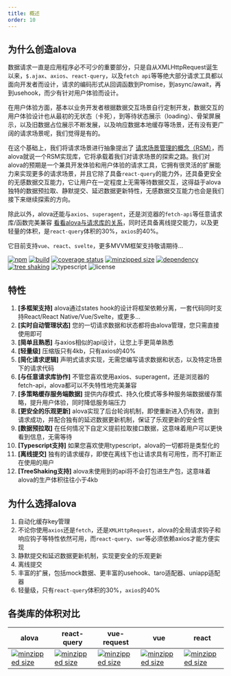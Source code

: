 ```yaml
---
title: 概述
order: 10
---
```


## 为什么创造alova
数据请求一直是应用程序必不可少的重要部分，只是自从XMLHttpRequest诞生以来，`$.ajax`、`axios`、`react-query`，以及`fetch api`等等绝大部分请求工具都以面向开发者而设计，请求的编码形式从回调函数到Promise，到async/await，再到usehook，而少有针对用户体验而设计。

在用户体验方面，基本以业务开发者根据数据交互场景自行定制开发，数据交互的用户体验设计也从最初的无状态（卡死），到等待状态展示（loading）、骨架屏展示，以及旧数据占位展示不断发展，以及响应数据本地缓存等场景，还有没有更广阔的请求场景呢，我们觉得是有的。

在这个基础上，我们将请求场景进行抽象提出了 [请求场景管理的概念（RSM）](/zh/overview/RSM.html)，而alova就说一个RSM实现库，它将承载着我们对请求场景的探索之路。我们对alova的预期是一个兼具开发体验和用户体验的请求工具，它拥有很灵活的扩展能力来实现更多的请求场景，并且它除了具备`react-query`的能力外，还具备更安全的无感数据交互能力，它让用户在一定程度上无需等待数据交互，这得益于alova独特的数据预拉取、静默提交、延迟数据更新特性，无感数据交互能力也会是我们接下来继续探索的方向。

除此以外，alova还能与`axios`、`superagent`，还是浏览器的`fetch-api`等任意请求库/函数完美兼容 [看看alova与请求库的关系](/zh/overview/relationship-with-http-lib.html)，同时还具备离线提交能力，以及更轻量的体积，是`react-query`体积的30%，`axios`的40%。

它目前支持`vue`、`react`、`svelte`，更多MVVM框架支持敬请期待...

[![npm](https://img.shields.io/npm/v/alova)](https://www.npmjs.com/package/alova)
[![build](https://github.com/JOU-amjs/alova/actions/workflows/main.yml/badge.svg?branch=main)](https://github.com/JOU-amjs/alova/actions/workflows/main.yml)
[![coverage status](https://coveralls.io/repos/github/JOU-amjs/alova/badge.svg?branch=main)](https://coveralls.io/github/JOU-amjs/alova?branch=main)
[![minzipped size](https://badgen.net/bundlephobia/minzip/alova)](https://bundlephobia.com/package/alova)
[![dependency](https://badgen.net/bundlephobia/dependency-count/alova)](https://bundlephobia.com/package/alova)
[![tree shaking](https://badgen.net/bundlephobia/tree-shaking/alova)](https://bundlephobia.com/package/alova)
![typescript](https://badgen.net/badge/icon/typescript?icon=typescript&label)
![license](https://img.shields.io/badge/license-MIT-blue.svg)

## 特性
1. **[多框架支持]** alova通过states hook的设计将框架依赖分离，一套代码同时支持React/React Native/Vue/Svelte，或更多...
2. **[实时自动管理状态]** 您的一切请求数据和状态都将由alova管理，您只需直接使用即可
3. **[简单且熟悉]** 与axios相似的api设计，让您上手更简单熟悉
4. **[轻量级]** 压缩版只有4kb，只有axios的40%
5. **[简化请求逻辑]** 声明式请求实现，无需您编写请求数据和状态，以及特定场景下的请求代码
6. **[与任意请求库协作]** 不管您喜欢使用axios、superagent，还是浏览器的fetch-api，alova都可以不失特性地完美兼容
7. **[多策略缓存服务端数据]** 提供内存模式、持久化模式等多种服务端数据缓存策略，提升用户体验，同时降低服务端压力
8. **[更安全的乐观更新]** alova实现了后台轮询机制，即使重新进入仍有效，直到请求成功，并配合独有的延迟数据更新机制，保证了乐观更新的安全性
9. **[数据预拉取]** 在任何情况下自定义提前拉取接口数据，这意味着用户可以更快看到信息，无需等待
10. **[Typescript支持]** 如果您喜欢使用typescript，alova的一切都将是类型化的
11. **[离线提交]** 独有的请求缓存，即使在离线下也让请求具有可用性，而不打断正在使用的用户
12. **[TreeShaking支持]** alova未使用到的api将不会打包进生产包，这意味着alova的生产体积往往小于4kb


## 为什么选择alova
1. 自动化缓存key管理
2. 不论你使用`axios`还是`fetch`，还是`XMLHttpRequest`，alova的全局请求钩子和响应钩子等特性依然可用，而`react-query`、`swr`等必须依赖axios才能方便实现
3. 静默提交和延迟数据更新机制，实现更安全的乐观更新
4. 离线提交
5. 丰富的扩展，包括mock数据、更丰富的usehook、taro适配器、uniapp适配器
6. 轻量级，只有`react-query`体积的30%，`axios`的40%

## 各类库的体积对比

| alova                                                                                                     | react-query                                                                                                           | vue-request                                                                                                           | vue                                                                                                   | react                                                                                                             |
| --------------------------------------------------------------------------------------------------------- | --------------------------------------------------------------------------------------------------------------------- | --------------------------------------------------------------------------------------------------------------------- | ----------------------------------------------------------------------------------------------------- | ----------------------------------------------------------------------------------------------------------------- |
| [![minzipped size](https://badgen.net/bundlephobia/minzip/alova)](https://bundlephobia.com/package/alova) | [![minzipped size](https://badgen.net/bundlephobia/minzip/react-query)](https://bundlephobia.com/package/react-query) | [![minzipped size](https://badgen.net/bundlephobia/minzip/vue-request)](https://bundlephobia.com/package/vue-request) | [![minzipped size](https://badgen.net/bundlephobia/minzip/vue)](https://bundlephobia.com/package/vue) | [![minzipped size](https://badgen.net/bundlephobia/minzip/react-dom)](https://bundlephobia.com/package/react-dom) |

